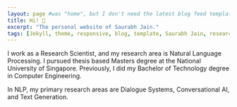 ```yaml
---
layout: page #was "home", but I don't need the latest blog feed template on the homepage
title: Hi! 👋
excerpt: "The personal website of Saurabh Jain."
tags: [Jekyll, theme, responsive, blog, template, Saurabh Jain, research, NLP, dialogue systems]
---
```


I work as a Research Scientist, and my research area is Natural Language Processing. I pursued thesis based Masters degree at the National University of Singapore. Previously, I did my Bachelor of Technology degree in Computer Engineering.

In NLP, my primary research areas are Dialogue Systems, Conversational AI, and Text Generation.

<!-- #### News: -->


<!--
<p class="rss-subscribe">Subscribe <a href="{{ "/feed.xml" | prepend: site.baseurl }}" target="_blank">via RSS</a>.</p>
-->
